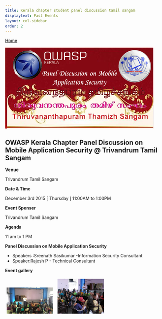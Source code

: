 ```yaml
---
title: Kerala chapter student panel discussion tamil sangam
displaytext: Past Events
layout: col-sidebar
order: 2
---
```



[Home](../index.html)

<img src="/assets/images/dec_2015.png" alt="Panel Discussion on Mobile Application Security Tamil Sangam">


## OWASP Kerala Chapter Panel Discussion on Mobile Application Security @ Trivandrum Tamil Sangam

**Venue**

   Trivandrum Tamil Sangam

**Date & Time**

   December 3rd 2015 [ Thursday ] 11:00AM to 1:00PM

**Event Sponser**

   Trivandrum Tamil Sangam

**Agenda**

   11 am to 1 PM 

**Panel Discussion on Mobile Application Security**

   * Speakers :Sreenath Sasikumar -Information Security Consultant
   * Speaker:Rajesh P - Technical Consultant


**Event gallery**
 
 <div class="col">
   <a href="../assets/images/dec_2015_1.jpg" target="new"><img src="../assets/images/dec_2015_1.jpg"   style="display: inline-block;max-width: 98%;height: auto;width: 30%;margin: 1%;" alt="session at Tamil Sangham" title="session"/></a>
   <a href="../assets/images/dec_2015_2.jpg" target="new"><img src="../assets/images/dec_2015_2.jpg"   style="display: inline-block;max-width: 98%;height: auto;width: 30%;margin: 1%;" alt="session at Tamil sangham" title="session" /></a>
 
 </div> 